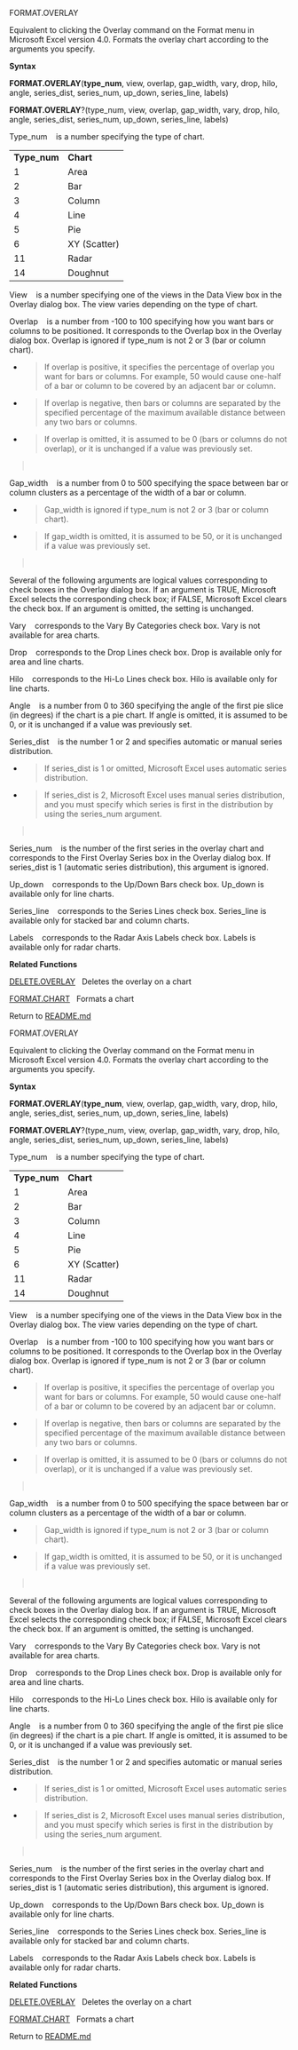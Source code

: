 FORMAT.OVERLAY

Equivalent to clicking the Overlay command on the Format menu in
Microsoft Excel version 4.0. Formats the overlay chart according to the
arguments you specify.

**Syntax**

**FORMAT.OVERLAY**(**type\_num**, view, overlap, gap\_width, vary, drop,
hilo, angle, series\_dist, series\_num, up\_down, series\_line, labels)

**FORMAT.OVERLAY**?(type\_num, view, overlap, gap\_width, vary, drop,
hilo, angle, series\_dist, series\_num, up\_down, series\_line, labels)

Type\_num    is a number specifying the type of chart.

|               |              |
| ------------- | ------------ |
| **Type\_num** | **Chart**    |
| 1             | Area         |
| 2             | Bar          |
| 3             | Column       |
| 4             | Line         |
| 5             | Pie          |
| 6             | XY (Scatter) |
| 11            | Radar        |
| 14            | Doughnut     |

View    is a number specifying one of the views in the Data View box in
the Overlay dialog box. The view varies depending on the type of chart.

Overlap    is a number from -100 to 100 specifying how you want bars or
columns to be positioned. It corresponds to the Overlap box in the
Overlay dialog box. Overlap is ignored if type\_num is not 2 or 3 (bar
or column chart).

  - > If overlap is positive, it specifies the percentage of overlap you
    > want for bars or columns. For example, 50 would cause one-half of
    > a bar or column to be covered by an adjacent bar or column.

  - > If overlap is negative, then bars or columns are separated by the
    > specified percentage of the maximum available distance between any
    > two bars or columns.

  - > If overlap is omitted, it is assumed to be 0 (bars or columns do
    > not overlap), or it is unchanged if a value was previously set.

>  

Gap\_width    is a number from 0 to 500 specifying the space between bar
or column clusters as a percentage of the width of a bar or column.

  - > Gap\_width is ignored if type\_num is not 2 or 3 (bar or column
    > chart).

  - > If gap\_width is omitted, it is assumed to be 50, or it is
    > unchanged if a value was previously set.

>  

Several of the following arguments are logical values corresponding to
check boxes in the Overlay dialog box. If an argument is TRUE, Microsoft
Excel selects the corresponding check box; if FALSE, Microsoft Excel
clears the check box. If an argument is omitted, the setting is
unchanged.

Vary    corresponds to the Vary By Categories check box. Vary is not
available for area charts.

Drop    corresponds to the Drop Lines check box. Drop is available only
for area and line charts.

Hilo    corresponds to the Hi-Lo Lines check box. Hilo is available only
for line charts.

Angle    is a number from 0 to 360 specifying the angle of the first pie
slice (in degrees) if the chart is a pie chart. If angle is omitted, it
is assumed to be 0, or it is unchanged if a value was previously set.

Series\_dist    is the number 1 or 2 and specifies automatic or manual
series distribution.

  - > If series\_dist is 1 or omitted, Microsoft Excel uses automatic
    > series distribution.

  - > If series\_dist is 2, Microsoft Excel uses manual series
    > distribution, and you must specify which series is first in the
    > distribution by using the series\_num argument.

>  

Series\_num    is the number of the first series in the overlay chart
and corresponds to the First Overlay Series box in the Overlay dialog
box. If series\_dist is 1 (automatic series distribution), this argument
is ignored.

Up\_down    corresponds to the Up/Down Bars check box. Up\_down is
available only for line charts.

Series\_line    corresponds to the Series Lines check box. Series\_line
is available only for stacked bar and column charts.

Labels    corresponds to the Radar Axis Labels check box. Labels is
available only for radar charts.

**Related Functions**

[DELETE.OVERLAY](DELETE.OVERLAY.md)   Deletes the overlay on a chart

[FORMAT.CHART](FORMAT.CHART.md)   Formats a chart



Return to [README.md](README.md)

FORMAT.OVERLAY

Equivalent to clicking the Overlay command on the Format menu in
Microsoft Excel version 4.0. Formats the overlay chart according to the
arguments you specify.

**Syntax**

**FORMAT.OVERLAY**(**type\_num**, view, overlap, gap\_width, vary, drop,
hilo, angle, series\_dist, series\_num, up\_down, series\_line, labels)

**FORMAT.OVERLAY**?(type\_num, view, overlap, gap\_width, vary, drop,
hilo, angle, series\_dist, series\_num, up\_down, series\_line, labels)

Type\_num    is a number specifying the type of chart.

|               |              |
| ------------- | ------------ |
| **Type\_num** | **Chart**    |
| 1             | Area         |
| 2             | Bar          |
| 3             | Column       |
| 4             | Line         |
| 5             | Pie          |
| 6             | XY (Scatter) |
| 11            | Radar        |
| 14            | Doughnut     |

View    is a number specifying one of the views in the Data View box in
the Overlay dialog box. The view varies depending on the type of chart.

Overlap    is a number from -100 to 100 specifying how you want bars or
columns to be positioned. It corresponds to the Overlap box in the
Overlay dialog box. Overlap is ignored if type\_num is not 2 or 3 (bar
or column chart).

  - > If overlap is positive, it specifies the percentage of overlap you
    > want for bars or columns. For example, 50 would cause one-half of
    > a bar or column to be covered by an adjacent bar or column.

  - > If overlap is negative, then bars or columns are separated by the
    > specified percentage of the maximum available distance between any
    > two bars or columns.

  - > If overlap is omitted, it is assumed to be 0 (bars or columns do
    > not overlap), or it is unchanged if a value was previously set.

>  

Gap\_width    is a number from 0 to 500 specifying the space between bar
or column clusters as a percentage of the width of a bar or column.

  - > Gap\_width is ignored if type\_num is not 2 or 3 (bar or column
    > chart).

  - > If gap\_width is omitted, it is assumed to be 50, or it is
    > unchanged if a value was previously set.

>  

Several of the following arguments are logical values corresponding to
check boxes in the Overlay dialog box. If an argument is TRUE, Microsoft
Excel selects the corresponding check box; if FALSE, Microsoft Excel
clears the check box. If an argument is omitted, the setting is
unchanged.

Vary    corresponds to the Vary By Categories check box. Vary is not
available for area charts.

Drop    corresponds to the Drop Lines check box. Drop is available only
for area and line charts.

Hilo    corresponds to the Hi-Lo Lines check box. Hilo is available only
for line charts.

Angle    is a number from 0 to 360 specifying the angle of the first pie
slice (in degrees) if the chart is a pie chart. If angle is omitted, it
is assumed to be 0, or it is unchanged if a value was previously set.

Series\_dist    is the number 1 or 2 and specifies automatic or manual
series distribution.

  - > If series\_dist is 1 or omitted, Microsoft Excel uses automatic
    > series distribution.

  - > If series\_dist is 2, Microsoft Excel uses manual series
    > distribution, and you must specify which series is first in the
    > distribution by using the series\_num argument.

>  

Series\_num    is the number of the first series in the overlay chart
and corresponds to the First Overlay Series box in the Overlay dialog
box. If series\_dist is 1 (automatic series distribution), this argument
is ignored.

Up\_down    corresponds to the Up/Down Bars check box. Up\_down is
available only for line charts.

Series\_line    corresponds to the Series Lines check box. Series\_line
is available only for stacked bar and column charts.

Labels    corresponds to the Radar Axis Labels check box. Labels is
available only for radar charts.

**Related Functions**

[DELETE.OVERLAY](DELETE.OVERLAY.md)   Deletes the overlay on a chart

[FORMAT.CHART](FORMAT.CHART.md)   Formats a chart



Return to [README.md](README.md)

